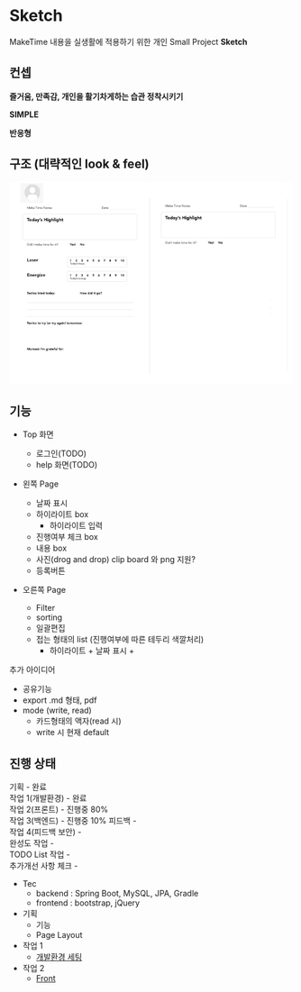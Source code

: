 # Sketch

MakeTime 내용을 실생활에 적용하기 위한 개인 Small Project **Sketch**

## 컨셉

**즐거움, 만족감, 개인을 활기차게하는 습관 정착시키기**  

**SIMPLE**

**반응형**

## 구조 (대략적인 look & feel)

![Base 골격](https://github.com/bluewow/makeTime/blob/master/assets/layout.png)

## 기능 
- Top 화면
	- 로그인(TODO)
	- help 화면(TODO)

- 왼쪽 Page
	- 날짜 표시
	- 하이라이트 box
		- 하이라이트 입력
	- 진행여부 체크 box
	- 내용 box
	- 사진(drog and drop) clip board 와 png 지원?
	- 등록버튼

- 오른쪽 Page
	- Filter
	- sorting
	- 일괄편집
	- 접는 형태의 list (진행여부에 따른 테두리 색깔처리)
		- 하이라이트 + 날짜 표시 + 

추가 아이디어 
- 공유기능
- export .md 형태, pdf
- mode (write, read)
	- 카드형태의 액자(read 시)
	- write 시 현재 default

## 진행 상태

기획 - 완료  
작업 1(개발환경) - 완료  
작업 2(프론트) - 진행중 80%  
작업 3(백엔드) -  진행중 10%
피드백 -  
작업 4(피드백 보안) -  
완성도 작업 -  
TODO List 작업 -  
추가개선 사항 체크 -  

- Tec
	- backend : Spring Boot, MySQL, JPA, Gradle
	- frontend : bootstrap, jQuery
- 기획
	- 기능
	- Page Layout
- 작업 1 
	- [개발환경 세팅](https://github.com/bluewow/makeTime/blob/master/contents/setting.md.md)
- 작업 2
	- [Front](https://github.com/bluewow/makeTime/blob/master/contents/front.md.md)

<!--stackedit_data:
eyJoaXN0b3J5IjpbMTk0NzQyNzM3MCwyNjE1MTI0NTAsMTEzNj
czMzg4MiwtMTc4MDQ4ODY4Niw0NTI4MzE5NzUsMjU3OTI4NDEz
LC0xODMwNzU4Njk3LC05NjMxMTg3NTcsLTE3MzIxNzc4MjAsLT
UwNzEwMzU4NiwtNDg5MTI4MzYsLTEwODIyMTk3MDEsLTQ1ODUw
OTE1MywtNjM1MjAwOTU4LC0xNjg4NTU2NTg0LC0xNDQxNTg5OD
A0LDUyMzAyMDY1MywxNTczNjMwMDM4LDE4ODc3NzYxODEsMTQx
MTM4ODE0NF19
-->